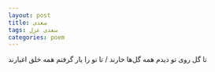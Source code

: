 ```yaml
---
layout: post
title: سعدی
tags: سعدی غزل
categories: poem
---
```


تا گل روی تو دیدم همه گل‌ها خارند / تا تو را یار گرفتم همه خلق اغیارند

